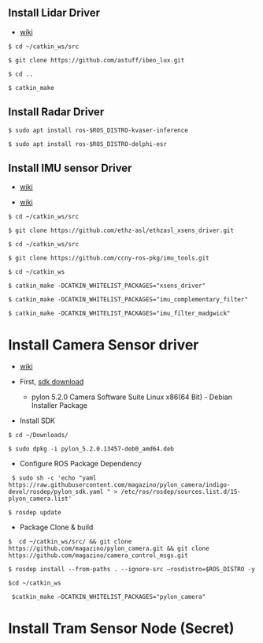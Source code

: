 ## Install Lidar Driver

- <a href='http://wiki.ros.org/ibeo_lux'>wiki</a>

```$ cd ~/catkin_ws/src```

```$ git clone https://github.com/astuff/ibeo_lux.git```

```$ cd ..```

```$ catkin_make ```

## Install Radar Driver

```$ sudo apt install ros-$ROS_DISTRO-kvaser-inference ```

```$ sudo apt install ros-$ROS_DISTRO-delphi-esr```

## Install IMU sensor Driver

- <a href='http://wiki.ros.org/xsens_driver'>wiki</a>

- <a href='http://wiki.ros.org/imu_filter_madgwick'>wiki</a>

```$ cd ~/catkin_ws/src```

```$ git clone https://github.com/ethz-asl/ethzasl_xsens_driver.git```

```$ cd ~/catkin_ws/src```

```$ git clone https://github.com/ccny-ros-pkg/imu_tools.git```

```$ cd ~/catkin_ws```

```$ catkin_make -DCATKIN_WHITELIST_PACKAGES="xsens_driver"```

```$ catkin_make -DCATKIN_WHITELIST_PACKAGES="imu_complementary_filter"```

```$ catkin_make -DCATKIN_WHITELIST_PACKAGES="imu_filter_madgwick"```

# Install Camera Sensor driver

- <a href='http://wiki.ros.org/pylon_camera'>wiki</a>

- First, <a href='https://www.baslerweb.com/de/support/downloads/downloads-software/'>sdk download </a>
  - pylon 5.2.0 Camera Software Suite Linux x86(64 Bit) - Debian Installer Package

- Install SDK

```$ cd ~/Downloads/```

```$ sudo dpkg -i pylon_5.2.0.13457-deb0_amd64.deb```

- Configure ROS Package Dependency

``` $ sudo sh -c 'echo "yaml https://raw.githubusercontent.com/magazino/pylon_camera/indigo-devel/rosdep/pylon_sdk.yaml " > /etc/ros/rosdep/sources.list.d/15-plyon_camera.list'```

```$ rosdep update```

- Package Clone & build

```$  cd ~/catkin_ws/src/ && git clone https://github.com/magazino/pylon_camera.git && git clone https://github.com/magazino/camera_control_msgs.git```

```$ rosdep install --from-paths . --ignore-src —rosdistro=$ROS_DISTRO -y```

```$cd ~/catkin_ws```

``` $catkin_make –DCATKIN_WHITELIST_PACKAGES="pylon_camera"```

# Install Tram Sensor Node (Secret)
